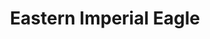 ---
title: Eastern Imperial Eagle
creator: Koshy Koshy
licence: CC BY 2.0
licence-url: https://creativecommons.org/licenses/by/2.0/deed.en
image-url: https://upload.wikimedia.org/wikipedia/commons/3/33/Eastern_Imperial_Eagle_%2824979452083%29.jpg
---
